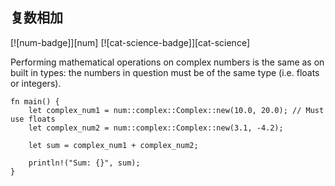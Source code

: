 ## 复数相加

[![num-badge]][num] [![cat-science-badge]][cat-science]

Performing mathematical operations on complex numbers is the same as on
built in types: the numbers in question must be of the same type (i.e. floats
or integers).

```rust,edition2018
fn main() {
    let complex_num1 = num::complex::Complex::new(10.0, 20.0); // Must use floats
    let complex_num2 = num::complex::Complex::new(3.1, -4.2);

    let sum = complex_num1 + complex_num2;

    println!("Sum: {}", sum);
}
```
